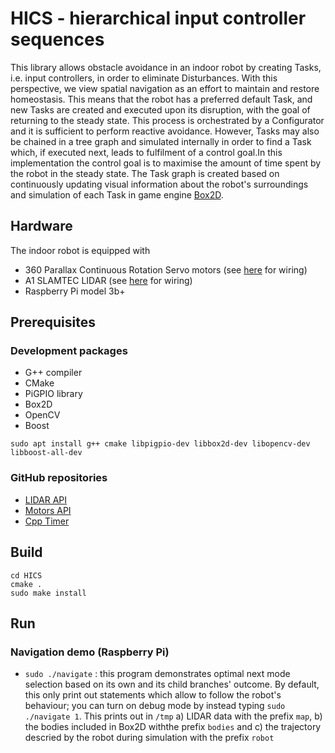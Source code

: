 # HICS - hierarchical input controller sequences
This library allows obstacle avoidance in an indoor robot by creating Tasks, i.e. input controllers, in order to eliminate Disturbances. With this perspective, we view spatial navigation as an effort to maintain and restore homeostasis. This means that the robot has a preferred default Task, and new Tasks are created and executed upon its disruption, with the goal of returning to the steady state. This process is orchestrated by a Configurator and it is sufficient to perform reactive avoidance. However, Tasks may also be chained in a tree graph and simulated internally in order to find a Task which, if executed next, leads to fulfilment of a control goal.In this implementation the control goal is to maximise the amount of time spent by the robot in the steady state. The Task graph is created based on continuously updating visual information about the robot's surroundings and simulation of each Task in game engine [Box2D](https://github.com/erincatto/box2d).

## Hardware
The indoor robot is equipped with 
* 360 Parallax Continuous Rotation Servo motors (see [here](https://github.com/berndporr/alphabot/blob/main/alphabot.cpp) for wiring)
* A1 SLAMTEC LIDAR (see [here](https://github.com/berndporr/rplidar_rpi) for wiring)
* Raspberry Pi model 3b+

## Prerequisites
### Development packages

* G++ compiler
* CMake
* PiGPIO library
* Box2D
* OpenCV
* Boost

`sudo apt install g++ cmake libpigpio-dev libbox2d-dev libopencv-dev libboost-all-dev`

### GitHub repositories

* [LIDAR API](https://github.com/berndporr/rplidar_rpi)
* [Motors API](https://github.com/berndporr/alphabot)
* [Cpp Timer](https://github.com/berndporr/cppTimer)

## Build
```
cd HICS
cmake .
sudo make install
```

## Run
### Navigation demo (Raspberry Pi)
* `sudo ./navigate` : this program demonstrates optimal next mode selection based on its own and its child branches' outcome. By default, this only print out statements which allow to follow the robot's behaviour; you can turn on debug mode by instead typing `sudo ./navigate 1`. This prints out in `/tmp` a) LIDAR data with the prefix `map`, b) the bodies included in Box2D withthe prefix `bodies` and c) the trajectory descried by the robot during simulation with the prefix `robot`

